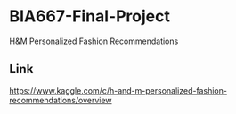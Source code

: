 # BIA667-Final-Project
H&amp;M Personalized Fashion Recommendations    
## Link  
https://www.kaggle.com/c/h-and-m-personalized-fashion-recommendations/overview
